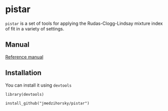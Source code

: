 # pistar

`pistar` is a set of tools for applying the Rudas-Clogg-Lindsay mixture 
index of fit in a variety of settings.


## Manual

[Reference manual](pistar_0.5.2_manual.pdf)


## Installation

You can install it using `devtools`

`library(devtools)`

`install_github("jmedzihorsky/pistar")`
